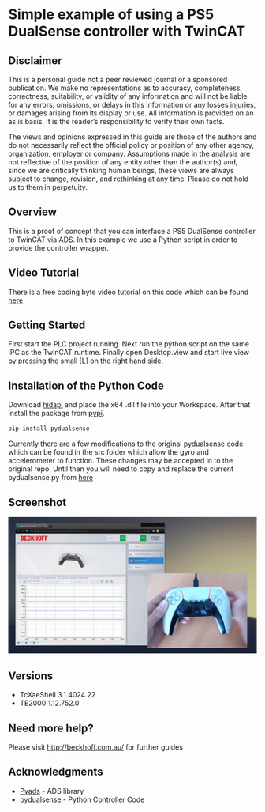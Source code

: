 # Simple example of using a PS5 DualSense controller with TwinCAT

## Disclaimer
This is a personal guide not a peer reviewed journal or a sponsored publication. We make
no representations as to accuracy, completeness, correctness, suitability, or validity of any
information and will not be liable for any errors, omissions, or delays in this information or any
losses injuries, or damages arising from its display or use. All information is provided on an as
is basis. It is the reader’s responsibility to verify their own facts.

The views and opinions expressed in this guide are those of the authors and do not
necessarily reflect the official policy or position of any other agency, organization, employer or
company. Assumptions made in the analysis are not reflective of the position of any entity
other than the author(s) and, since we are critically thinking human beings, these views are
always subject to change, revision, and rethinking at any time. Please do not hold us to them
in perpetuity.

## Overview 
This is a proof of concept that you can interface a PS5 DualSense controller to TwinCAT via ADS.  In this example we use a Python script in order to provide the controller wrapper.  

## Video Tutorial
There is a free coding byte video tutorial on this code which can be found [here](https://codingbytes.teachable.com/p/codingbytes_twincat3)

## Getting Started
First start the PLC project running.  Next run the python script on the same IPC as the TwinCAT runtime.  Finally open Desktop.view and start live view by pressing the small [L] on the right hand side.    

## Installation of the Python Code
Download [hidapi](https://github.com/libusb/hidapi/releases) and place the x64 .dll file into your Workspace. After that install the package from [pypi](https://pypi.org/project/pydualsense/). 

```bash
pip install pydualsense
```

Currently there are a few modifications to the original pydualsense code which can be found in the src folder which allow the gyro and accelerometer to function.  These changes may be accepted in to the original repo.  Until then you will need to copy and replace the current pydualsense.py from [here](https://github.com/benhar-dev/pydualsense.git)

## Screenshot
![image](./docs/Images/Demo.gif)

## Versions
* TcXaeShell 3.1.4024.22
* TE2000 1.12.752.0

## Need more help?
Please visit http://beckhoff.com.au/ for further guides

## Acknowledgments

* [Pyads](https://pypi.org/project/pyads/) - ADS library
* [pydualsense](https://github.com/flok/pydualsense) - Python Controller Code



